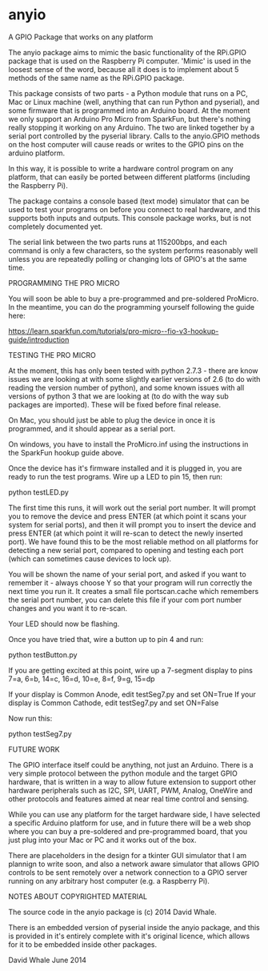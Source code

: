 anyio
=====

A GPIO Package that works on any platform


The anyio package aims to mimic the basic functionality of the RPi.GPIO package that is used on the Raspberry Pi computer. 'Mimic' is used in the loosest sense of the word, because all it does is to implement about 5 methods of the same name as the RPi.GPIO package.


This package consists of two parts - a Python module that runs on a PC, Mac or Linux machine (well, anything that can run Python and pyserial), and some firmware that is programmed into an Arduino board.
At the moment we only support an Arduino Pro Micro from SparkFun, but there's nothing really
stopping it working on any Arduino. The two are linked together by a serial port controlled by the pyserial library. Calls to the anyio.GPIO methods on the host computer will cause reads or writes to the GPIO pins on the arduino platform.


In this way, it is possible to write a hardware control program on any platform, that can easily be ported between different platforms (including the Raspberry Pi).


The package contains a console based (text mode) simulator that can be used to test your programs on before you connect to real hardware, and this supports both inputs and outputs. This console package
works, but is not completely documented yet.


The serial link between the two parts runs at 115200bps, and each command is only a few characters, so the system performs reasonably well unless you are repeatedly polling or changing lots of GPIO's at the same time.


PROGRAMMING THE PRO MICRO

You will soon be able to buy a pre-programmed and pre-soldered ProMicro. 
In the meantime, you can do the programming yourself following the guide here:

https://learn.sparkfun.com/tutorials/pro-micro--fio-v3-hookup-guide/introduction


TESTING THE PRO MICRO

At the moment, this has only been tested with python 2.7.3 - there are know issues
we are looking at with some slightly earlier versions of 2.6 (to do with reading the
version number of python), and some known issues with all versions of python 3
that we are looking at (to do with the way sub packages are imported). These will
be fixed before final release.


On Mac, you should just be able to plug the device in once it is programmed, and it
should appear as a serial port.

On windows, you have to install the ProMicro.inf using the instructions in the SparkFun
hookup guide above.

Once the device has it's firmware installed and it is plugged in, you are ready to
run the test programs. Wire up a LED to pin 15, then run:

  python testLED.py


The first time this runs, it will work out the serial port number. It will prompt
you to remove the device and press ENTER (at which point it scans your system for
serial ports), and then it will prompt you to insert the device and press ENTER
(at which point it will re-scan to detect the newly inserted port). We have found
this to be the most reliable method on all platforms for detecting a new serial
port, compared to opening and testing each port (which can sometimes cause devices
to lock up).

You will be shown the name of your serial port, and asked if you want to remember
it - always choose Y so that your program will run correctly the next time you
run it. It creates a small file portscan.cache which remembers the serial port
number, you can delete this file if your com port number changes and you want
it to re-scan.


Your LED should now be flashing.


Once you have tried that, wire a button up to pin 4 and run:

  python testButton.py


If you are getting excited at this point, wire up a 7-segment display to
pins 7=a, 6=b, 14=c, 16=d, 10=e, 8=f, 9=g, 15=dp

If your display is Common Anode, edit testSeg7.py and set ON=True
If your display is Common Cathode, edit testSeg7.py and set ON=False

Now run this:

  python testSeg7.py



FUTURE WORK


The GPIO interface itself could be anything, not just an Arduino. There is a very simple protocol between the python module and the target GPIO hardware, that is written in a way to allow future extension to support other hardware peripherals such as I2C, SPI, UART, PWM, Analog, OneWire and other protocols and features aimed at near real time control and sensing.


While you can use any platform for the target hardware side, I have selected a specific Arduino platform for use, and in future there will be a web shop where you can buy a pre-soldered and pre-programmed board, that you just plug into your Mac or PC and it works out of the box.


There are placeholders in the design for a tkinter GUI simulator that I am plannign to write soon, and also a network aware simulator that allows GPIO controls to be sent remotely over a network connection to a GPIO server running on any arbitrary host computer (e.g. a Raspberry Pi).


NOTES ABOUT COPYRIGHTED MATERIAL

The source code in the anyio package is (c) 2014 David Whale.

There is an embedded version of pyserial inside the anyio package, and this is provided
in it's entirely complete with it's original licence, which allows for it to be embedded
inside other packages.


David Whale
June 2014

